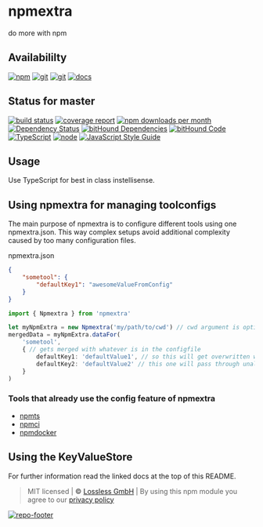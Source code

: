 # npmextra
do more with npm

## Availabililty
[![npm](https://pushrocks.gitlab.io/assets/repo-button-npm.svg)](https://www.npmjs.com/package/npmextra)
[![git](https://pushrocks.gitlab.io/assets/repo-button-git.svg)](https://GitLab.com/pushrocks/npmextra)
[![git](https://pushrocks.gitlab.io/assets/repo-button-mirror.svg)](https://github.com/pushrocks/npmextra)
[![docs](https://pushrocks.gitlab.io/assets/repo-button-docs.svg)](https://pushrocks.gitlab.io/npmextra/)

## Status for master
[![build status](https://GitLab.com/pushrocks/npmextra/badges/master/build.svg)](https://GitLab.com/pushrocks/npmextra/commits/master)
[![coverage report](https://GitLab.com/pushrocks/npmextra/badges/master/coverage.svg)](https://GitLab.com/pushrocks/npmextra/commits/master)
[![npm downloads per month](https://img.shields.io/npm/dm/npmextra.svg)](https://www.npmjs.com/package/npmextra)
[![Dependency Status](https://david-dm.org/pushrocks/npmextra.svg)](https://david-dm.org/pushrocks/npmextra)
[![bitHound Dependencies](https://www.bithound.io/github/pushrocks/npmextra/badges/dependencies.svg)](https://www.bithound.io/github/pushrocks/npmextra/master/dependencies/npm)
[![bitHound Code](https://www.bithound.io/github/pushrocks/npmextra/badges/code.svg)](https://www.bithound.io/github/pushrocks/npmextra)
[![TypeScript](https://img.shields.io/badge/TypeScript-2.x-blue.svg)](https://nodejs.org/dist/latest-v6.x/docs/api/)
[![node](https://img.shields.io/badge/node->=%206.x.x-blue.svg)](https://nodejs.org/dist/latest-v6.x/docs/api/)
[![JavaScript Style Guide](https://img.shields.io/badge/code%20style-standard-brightgreen.svg)](http://standardjs.com/)

## Usage
Use TypeScript for best in class instellisense.

## Using npmextra for managing toolconfigs
The main purpose of npmextra is to configure different tools using one npmextra.json. This way complex setups avoid additional complexity caused by too many configuration files.

npmextra.json
```json
{
    "sometool": {
        "defaultKey1": "awesomeValueFromConfig"
    }
}
```

```typescript
import { Npmextra } from 'npmextra'

let myNpmExtra = new Npmextra('my/path/to/cwd') // cwd argument is optional 
mergedData = myNpmExtra.dataFor(
    'sometool',
    { // gets merged with whatever is in the configfile
        defaultKey1: 'defaultValue1', // so this will get overwritten with "awesomeValueFromConfig"
        defaultKey2: 'defaultValue2' // this one will pass through unaltered
    }
)
```

### Tools that already use the config feature of npmextra

* [npmts](https://www.npmjs.com/package/npmts)
* [npmci](https://www.npmjs.com/package/npmci)
* [npmdocker](https://www.npmjs.com/package/npmdocker)

## Using the KeyValueStore


For further information read the linked docs at the top of this README.

> MIT licensed | **&copy;** [Lossless GmbH](https://lossless.gmbh)
| By using this npm module you agree to our [privacy policy](https://lossless.gmbH/privacy.html)

[![repo-footer](https://pushrocks.gitlab.io/assets/repo-footer.svg)](https://push.rocks)
